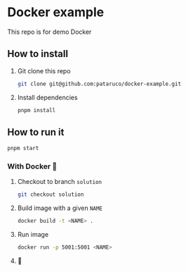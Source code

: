 # Docker example

This repo is for demo Docker

## How to install

1. Git clone this repo

   ```sh
   git clone git@github.com:pataruco/docker-example.git
   ```

2. Install dependencies

   ```sh
   pnpm install
   ```

## How to run it

```sh
pnpm start
```

### With Docker 🐳

1. Checkout to branch `solution`
   ```sh
   git checkout solution
   ```
2. Build image with a given `NAME`
   ```sh
   docker build -t <NAME> .
   ```
3. Run image
   ```sh
   docker run -p 5001:5001 <NAME>
   ```
4. 🚀
